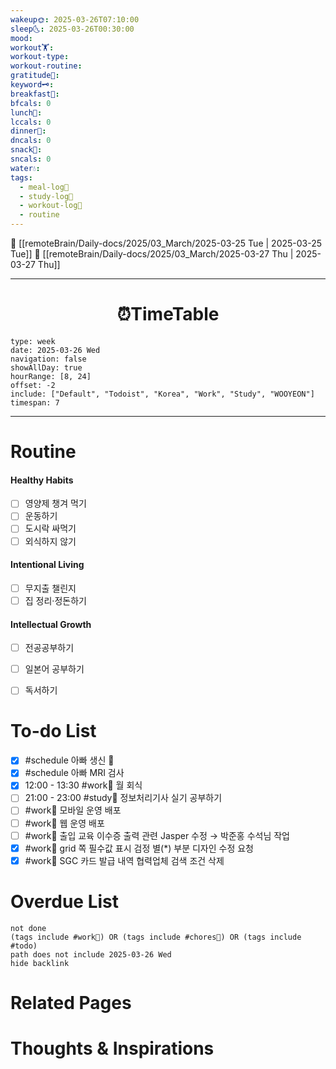 ```yaml
---
wakeup🌞: 2025-03-26T07:10:00
sleep🌜: 2025-03-26T00:30:00
mood: 
workout🏋️: 
workout-type: 
workout-routine: 
gratitude🙏: 
keyword🗝️: 
breakfast🍳: 
bfcals: 0
lunch🍚: 
lccals: 0
dinner🥗: 
dncals: 0
snack🍬: 
sncals: 0
water💧: 
tags:
  - meal-log📝
  - study-log📓
  - workout-log💪
  - routine
---
```


🔺 [[remoteBrain/Daily-docs/2025/03_March/2025-03-25 Tue | 2025-03-25 Tue]]
🔻 [[remoteBrain/Daily-docs/2025/03_March/2025-03-27 Thu | 2025-03-27 Thu]]
___
<h1> <center>⏰TimeTable </center> </h1>

```gEvent
type: week
date: 2025-03-26 Wed
navigation: false
showAllDay: true
hourRange: [8, 24]
offset: -2
include: ["Default", "Todoist", "Korea", "Work", "Study", "WOOYEON"]
timespan: 7
```

--- 


# Routine 

####  Healthy Habits
- [ ] 영양제 챙겨 먹기
- [ ] 운동하기
- [ ] 도시락 싸먹기 
- [ ] 외식하지 않기 

####  Intentional Living 
- [ ] 무지출 챌린지 
- [ ] 집 정리·정돈하기

#### Intellectual Growth
- [ ] 전공공부하기
- [ ] 일본어 공부하기
- [ ] 독서하기



# To-do List

- [x] #schedule 아빠 생신 🍰
- [x] #schedule 아빠 MRI 검사
- [x] 12:00 - 13:30 #work💼 월 회식
- [ ] 21:00 - 23:00 #study📓 정보처리기사 실기 공부하기
- [ ] #work💼 모바일 운영 배포
- [ ] #work💼 웹 운영 배포
- [ ] #work💼 출입 교육 이수증 출력 관련 Jasper 수정 → 박준홍 수석님 작업
- [x] #work💼 grid 쪽 필수값 표시 검정 별(\*) 부분 디자인 수정 요청
- [x] #work💼 SGC 카드 발급 내역 협력업체 검색 조건 삭제

# Overdue List
```tasks
not done
(tags include #work💼) OR (tags include #chores🧺) OR (tags include #todo)
path does not include 2025-03-26 Wed
hide backlink
```

# Related Pages



# Thoughts & Inspirations

